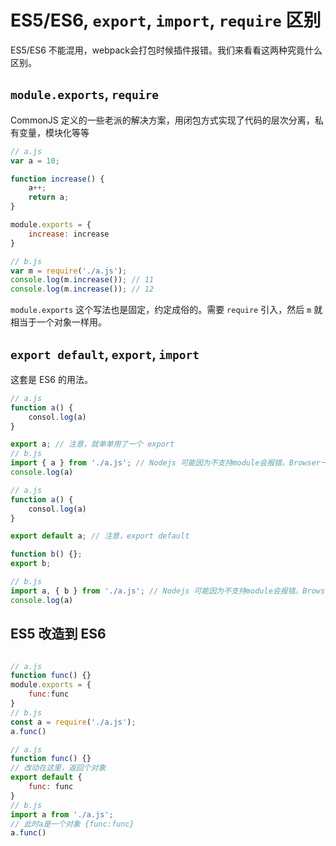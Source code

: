 # ES5/ES6, `export`, `import`, `require` 区别

ES5/ES6 不能混用，webpack会打包时候插件报错。我们来看看这两种究竟什么区别。

## `module.exports`, `require`
CommonJS 定义的一些老派的解决方案，用闭包方式实现了代码的层次分离，私有变量，模块化等等

```javascript
// a.js
var a = 10;

function increase() {
    a++;
    return a;
}

module.exports = {
    increase: increase
}

// b.js
var m = require('./a.js');
console.log(m.increase()); // 11
console.log(m.increase()); // 12
```

`module.exports` 这个写法也是固定，约定成俗的。需要 `require` 引入，然后 `m` 就相当于一个对象一样用。

## `export default`, `export`, `import`

这套是 ES6 的用法。

```javascript
// a.js
function a() {
    consol.log(a)
}

export a; // 注意，就单单用了一个 export
// b.js
import { a } from './a.js'; // Nodejs 可能因为不支持module会报错。Browser一般没问题。
console.log(a)
```

```javascript
// a.js
function a() {
    consol.log(a)
}

export default a; // 注意，export default

function b() {};
export b;

// b.js
import a, { b } from './a.js'; // Nodejs 可能因为不支持module会报错。Browser一般没问题。
console.log(a)
```

## ES5 改造到 ES6

```javascript

// a.js
function func() {}
module.exports = {
    func:func
}
// b.js
const a = require('./a.js');
a.func()

// a.js
function func() {}
// 改动在这里，返回个对象
export default {
    func: func
}
// b.js
import a from './a.js';
// 此时a是一个对象 {func:func}
a.func()
```